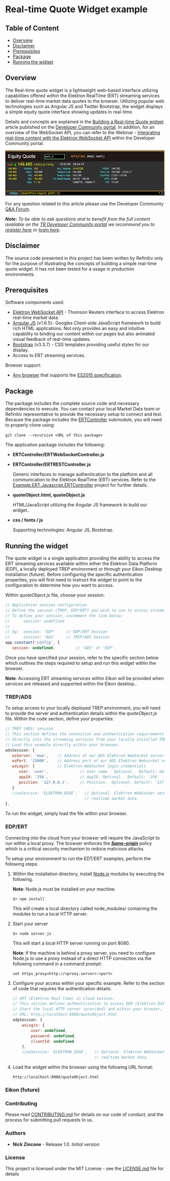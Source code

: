 
# Real-time Quote Widget example

## Table of Content

* [Overview](#overview)
* [Disclaimer](#disclaimer)
* [Prerequisites](#prerequisites)
* [Package](#package)
* [Running the widget](#running)

## <a id="overview"></a>Overview
The Real-time quote widget is a lightweight web-based interface utilizing capabilities offered within the Elektron RealTime (ERT) streaming services to deliver real-time market data quotes to the browser.  Utilizing popular web technologies such as Angular JS and Twitter Bootstrap, the widget displays a simple equity quote interface showing updates in real-time.  

Details and concepts are explained in the [Building a Real-time Quote widget](https://developers.thomsonreuters.com/article/building-real-time-quote-widget) article published on the [Developer Community portal](https://developers.thomsonreuters.com).  In addition, for an overview of the WebSocket API, you can refer to the Webinar - [Integrating real-time content with the Elektron WebSocket API](https://developers.thomsonreuters.com/content/integrating-real-time-content-elektron-websocket-api) within the Developer Community portal. 

![image](images/quote.gif)

For any question related to this article please use the Developer Community [Q&A Forum](https://community.developers.thomsonreuters.com).

***Note:** To be able to ask questions and to benefit from the full content available on the [TR Developer Community portal](https://developers.thomsonreuters.com) we recommend you to [register here]( https://developers.thomsonreuters.com/iam/register) or [login here]( https://developers.thomsonreuters.com/iam/login?destination_path=Lw%3D%3D).*

## <a id="disclaimer"></a>Disclaimer
The source code presented in this project has been written by Refinitiv only for the purpose of illustrating the concepts of building a simple real-time quote widget.  It has not been tested for a usage in production environments.

## <a id="prerequisites"></a>Prerequisites

Software components used:

* [Elektron WebSocket API](https://developers.thomsonreuters.com/elektron/websocket-api-early-access) - Thomson Reuters interface to access Elektron real-time market data.
* [Angular JS](https://angularjs.org/) (v1.6.5)- Googles Client-side JavaScript framework to build rich HTML applications.  Not only provides an easy and intuitive capability to binding our content within our pages but also animated visual feedback of real-time updates.
* [Bootstrap](http://getbootstrap.com/css/) (v3.3.7) - CSS templates providing useful styles for our display.
* Access to ERT streaming services. 

Browser support: 
* [Any browser](https://kangax.github.io/compat-table/es6/) that supports the [ES2015 specification](https://en.wikipedia.org/wiki/ECMAScript#6th_Edition_-_ECMAScript_2015).

## <a id="package"></a>Package

The package includes the complete source code and necessary dependencies to execute.  You can contact your local Market Data team or Refinitiv representative to provide the necessary setup to connect and test.  Because the package includes the [ERTController](https://github.com/TR-API-Samples/Example.ERT.Javascript.ERTController) submodule, you will need to properly clone using:

`git clone --recursive <URL of this package>`

The application package includes the following:
* **ERTController/ERTWebSocketController.js**

* **ERTController/ERTRESTController.js**

  Generic interfaces to manage authentication to the platform and all communication to the Elektron RealTime (ERT) services.  Refer to the [Example.ERT.Javascript.ERTController](https://github.com/TR-API-Samples/Example.ERT.Javascript.ERTController) project for further details.

* **quoteObject.html, quoteObject.js**

  HTML/JavaScript utilizing the Angular JS framework to build our widget..

* **css / fonts / js**

  Supporting technologies: Angular JS, Bootstrap.

## <a id="running"></a>Running the widget

The quote widget is a single application providing the ability to access the ERT streaming services available within either the Elektron Data Platform (EDP), a locally deployed TREP environment or through your Eikon Desktop installation (future).  Before configuring the specific authentication properties, you will first need to instruct the widget to point to the configuration to determine how you want to access.  

Within *quoteObject.js* file, choose your session:

```javascript
// Application session configuration
// Define the session (TREP, EDP/ERT) you wish to use to access streaming services.  
// To define your session, uncomment the line below:
//      session: undefined
//
// Eg:  session: 'EDP'     // EDP/ERT Session
//      session: 'ADS'     // TREP/ADS Session
app.constant('config', {
   session: undefined,         // 'ADS' or 'EDP'.
```

Once you have specified your session, refer to the specific section below which outlines the steps required to setup and run this widget within the browser.

**Note**: Accessing ERT streaming services within *Eikon* will be provided when services are released and supported within the Eikon desktop..

### TREP/ADS

To setup access to your locally deployed TREP environment, you will need to provide the server and authentication details within the *quoteObject.js* file.  Within the code section, define your properties:

```javascript
// TREP (ADS) session.
// This section defines the connection and authentication requirements to connect
// directly into the streaming services from your locally installed TREP installation.
// Load this example directly within your browswer.
adsSession: {
   wsServer: 'ewa',    // Address of our ADS Elektron WebSocket server.  Eg: 'elektron'
   wsPort: '15000',    // Address port of our ADS Elektron Websccket server. Eg: 15000
   wsLogin: {          // Elektron WebSocket login credentials
      user: 'user',              // User name.  Optional.  Default: desktop login.
      appId: '256',              // AppID. Optional.  Default: '256'
      position: '127.0.0.1',     // Position.  Optional. Default: '127.0.0.1'         
   }
   //wsService: 'ELEKTRON_EDGE',   // Optional. Elektron WebSocket service hosting 
                                   // realtime market data              
},
```

To run the widget, simply load the file within your browser.

### EDP/ERT

Connecting into the cloud from your browser will require the JavaScript to run within a local proxy.  The browser enforces the [***Same-origin***](https://developer.mozilla.org/en-US/docs/Web/Security/Same-origin_policy) policy which is a critical security mechanism to reduce malicious attacks.  

To setup your environment to run the EDT/ERT examples, perform the following steps:

1. Within the installation directory, install [Node.js](https://nodejs.org/en/) modules by executing the following.  

   **Note**: Node.js must be installed on your machine.

   ```
   $> npm install
   ```

   This will create a local directory called node_modules/ containing the modules to run a local HTTP server.

2. Start your server

   ```
   $> node server.js
   ```

   This will start a local HTTP server running on port 8080.

   **Note**: If the machine is behind a proxy server, you need to configure Node.js to use a proxy instead of a direct HTTP connection via the following command in a command prompt:

   ```
   set https_proxy=http://<proxy.server>:<port>
   ```

3. Configure your access within your specific example.  Refer to the section of code that requires the authentication details:

   ```javascript
   // ERT (Elektron Real Time) in Cloud session.
   // This section defines authenticastion to access EDP (Elektron Data Platform)/ERT.
   // Start the local HTTP server (provided) and within your browser, specify the 
   // URL: http://localhost:8080/quoteObject.html
   edpSession: {
       wsLogin: {
           user: undefined,
           password: undefined,
           clientId: undefined
       },
       //wsService: 'ELEKTRON_EDGE',   // Optional. Elektron WebSocket service hosting
                                       // realtime market data 
   ```

4. Load the widget within the browser using the following URL format:

   ```
   http://localhost:8080/quoteObject.html
   ```

### Eikon (future)

### <a id="contributing"></a>Contributing

Please read [CONTRIBUTING.md](https://gist.github.com/PurpleBooth/b24679402957c63ec426) for details on our code of conduct, and the process for submitting pull requests to us.

### <a id="authors"></a>Authors

* **Nick Zincone** - Release 1.0.  *Initial version*

### <a id="license"></a>License

This project is licensed under the MIT License - see the [LICENSE.md](LICENSE.md) file for details
